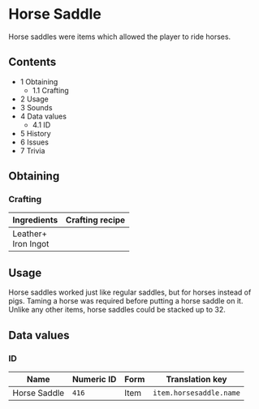 # Horse Saddle
Horse saddles were items which allowed the player to ride horses.

## Contents
- 1 Obtaining
	- 1.1 Crafting
- 2 Usage
- 3 Sounds
- 4 Data values
	- 4.1 ID
- 5 History
- 6 Issues
- 7 Trivia

## Obtaining
### Crafting
| Ingredients             | Crafting recipe |
|-------------------------|-----------------|
| Leather+<br/>Iron Ingot |                 |

## Usage
Horse saddles worked just like regular saddles, but for horses instead of pigs. Taming a horse was required before putting a horse saddle on it. Unlike any other items, horse saddles could be stacked up to 32.

## Data values
### ID
| Name         | Numeric ID | Form | Translation key         |
|--------------|------------|------|-------------------------|
| Horse Saddle | `416`      | Item | `item.horsesaddle.name` |


